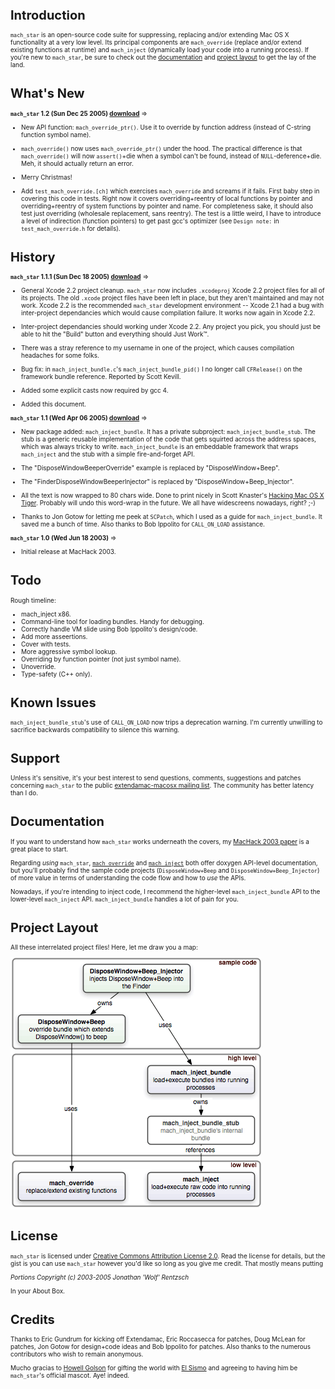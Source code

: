 <div style="font-size:10px">
    
<h1><a name="introduction">Introduction</a></h1>

`mach_star` is an open-source code suite for suppressing, replacing and/or extending Mac OS X functionality at a very low level. Its principal components are `mach_override` (replace and/or extend existing functions at runtime) and `mach_inject` (dynamically load your code into a running process). If you're new to `mach_star`, be sure to check out the [documentation](#documentation) and [project layout](#projectlayout) to get the lay of the land.

<h1><a name="whatsnew">What's New</a></h1>

**`mach_star` 1.2 (Sun Dec 25 2005) [download](http://rentzsch.com/share/mach_star-1.2.zip)** &rArr;

* New API function: `mach_override_ptr()`. Use it to override by function address (instead of C-string function symbol name).

* `mach_override()` now uses `mach_override_ptr()` under the hood. The practical difference is that `mach_override()` will now `assert()`+die when a symbol can't be found, instead of `NULL`-deference+die. Meh, it should actually return an error.

* Merry Christmas!

* Add `test_mach_override.[ch]` which exercises `mach_override` and screams if it fails. First baby step in covering this code in tests. Right now it covers overriding+reentry of local functions by pointer and overriding+reentry of system functions by pointer and name. For completeness sake, it should also test just overriding (wholesale replacement, sans reentry). The test is a little weird, I have to introduce a level of indirection (function pointers) to get past gcc's optimizer (see `Design note:` in `test_mach_override.h` for details).

<h1><a name="history">History</a></h1>

**`mach_star` 1.1.1 (Sun Dec 18 2005) [download](http://rentzsch.com/share/mach_star-1.1.1.zip)** &rArr;

* General Xcode 2.2 project cleanup. `mach_star` now includes `.xcodeproj` Xcode 2.2 project files for all of its projects. The old `.xcode` project files have been left in place, but they aren't maintained and may not work. Xcode 2.2 is the recommended `mach_star` development environment -- Xcode 2.1 had a bug with inter-project dependancies which would cause compilation failure. It works now again in Xcode 2.2.

* Inter-project dependancies should working under Xcode 2.2. Any project you pick, you should just be able to hit the "Build" button and everything should Just Work&trade;.

* There was a stray reference to my username in one of the project, which causes compilation headaches for some folks.

* Bug fix: in `mach_inject_bundle.c`'s `mach_inject_bundle_pid()` I no longer call `CFRelease()` on the framework bundle reference. Reported by Scott Kevill.

* Added some explicit casts now required by gcc 4.

* Added this document.

**`mach_star` 1.1 (Wed Apr 06 2005) [download](http://rentzsch.com/share/mach_star-1.1.zip)** &rArr;

* New package added: `mach_inject_bundle`. It has a private subproject: `mach_inject_bundle_stub`. The stub is a generic reusable implementation of the code that gets squirted across the address spaces, which was always tricky to write. `mach_inject_bundle` is an embeddable framework that wraps `mach_inject` and the stub with a simple fire-and-forget API.

* The "DisposeWindowBeeperOverride" example is replaced by "DisposeWindow+Beep".

* The "FinderDisposeWindowBeeperInjector" is replaced by "DisposeWindow+Beep_Injector".

* All the text is now wrapped to 80 chars wide. Done to print nicely in Scott Knaster's [Hacking Mac OS X Tiger](http://www.amazon.com/exec/obidos/ASIN/076458345X). Probably will undo this word-wrap in the future. We all have widescreens nowadays, right? ;-)

* Thanks to Jon Gotow for letting me peek at `SCPatch`, which I used as a guide for `mach_inject_bundle`. It saved me a bunch of time. Also thanks to Bob Ippolito for `CALL_ON_LOAD` assistance.

**`mach_star` 1.0 (Wed Jun 18 2003)** &rArr;

* Initial release at MacHack 2003.

<h1><a name="todo">Todo</a></h1>

Rough timeline:

* mach_inject x86.
* Command-line tool for loading bundles. Handy for debugging.
* Correctly handle VM slide using Bob Ippolito's design/code.
* Add more asseertions.
* Cover with tests.
* More aggressive symbol lookup.
* Overriding by function pointer (not just symbol name).
* Unoverride.
* Type-safety (C++ only).

<h1><a name="knownissues">Known Issues</a></h1>

`mach_inject_bundle_stub`'s use of `CALL_ON_LOAD` now trips a deprecation warning. I'm currently unwilling to sacrifice backwards compatibility to silence this warning.

<h1><a name="support">Support</a></h1>

Unless it's sensitive, it's your best interest to send questions, comments, suggestions and patches concerning `mach_star` to the public [extendamac-macosx mailing list](http://sourceforge.net/mailarchive/forum.php?forum_id=1295). The community has better latency than I do. 

<h1><a name="documentation">Documentation</a></h1>

If you want to understand how `mach_star` works underneath the covers, my [MacHack 2003 paper](http://rentzsch.com/papers/overridingMacOSX) is a great place to start.

Regarding *using* `mach_star`, [`mach_override`](http://rentzsch.com/mach_override/doxygen/) and [`mach_inject`](http://rentzsch.com/mach_inject/doxygen/) both offer doxygen API-level documentation, but you'll probably find the sample code projects (`DisposeWindow+Beep` and `DisposeWindow+Beep_Injector`) of more value in terms of understanding the code flow and how to *use* the APIs.

Nowadays, if you're intending to inject code, I recommend the higher-level `mach_inject_bundle` API to the lower-level `mach_inject` API. `mach_inject_bundle` handles a lot of pain for you.

<h1><a name="projectlayout">Project Layout</a></h1>

All these interrelated project files! Here, let me draw you a map:

![project](project.png)

<h1><a name="license">License</a></h1>

`mach_star` is licensed under [Creative Commons Attribution License 2.0](http://creativecommons.org/licenses/by/2.0/). Read the license for details, but the gist is you can use `mach_star` however you'd like so long as you give me credit. That mostly means putting

*Portions Copyright (c) 2003-2005 Jonathan 'Wolf' Rentzsch*

In your About Box.

<h1><a name="credits">Credits</a></h1>

Thanks to Eric Gundrum for kicking off Extendamac, Eric Roccasecca for patches, Doug McLean for patches, Jon Gotow for design+code ideas and Bob Ippolito for patches. Also thanks to the numerous contributors who wish to remain anonymous.

Mucho gracias to [Howell Golson](http://www.howellgolson.com/) for gifting the world with [El Sismo](http://www.tinyshowcase.com/artwork.php?id=55) and agreeing to having him be `mach_star`'s official mascot. Aye! indeed.